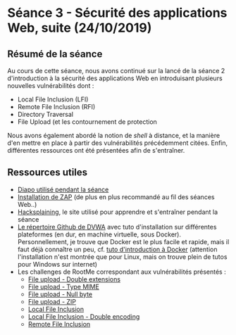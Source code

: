 # Séance 3 - Sécurité des applications Web, suite (24/10/2019)

## Résumé de la séance

Au cours de cette séance, nous avons continué sur la lancé de la séance 2 d'introduction à la sécurité des applications Web en introduisant plusieurs nouvelles vulnérabilités dont :

- Local File Inclusion (LFI)
- Remote File Inclusion (RFI)
- Directory Traversal
- File Upload (et les contournement de protection

Nous avons également abordé la notion de *shell* à distance, et la manière d'en mettre en place à partir des vulnérabilités précédemment citées. Enfin, différentes ressources ont été présentées afin de s'entraîner.

## Ressources utiles

- [Diapo utilisé pendant la séance](https://docs.google.com/presentation/d/1cIjUMn6p4bEAceIDbxXR7wyppB5SKHCB9dGoYIz9WUE/edit?usp=sharing)
- [Installation de ZAP](../cours/installation-zap.md) (de plus en plus recommandé au fil des séances Web..)
- [Hacksplaining](https://www.hacksplaining.com/lessons), le site utilisé pour apprendre et s'entraîner pendant la séance
- [Le répertoire Github de DVWA](https://github.com/ethicalhack3r/DVWA)  avec tuto d'installation sur différentes plateformes (en dur, en machine virtuelle, sous Docker). Personnellement, je trouve que Docker est le plus facile et rapide, mais il faut déjà connaître un peu, cf. [tuto d'introduction à Docker](../cours/introduction-docker.md) (attention l'installation n'est montrée que pour Linux, mais on trouve plein de tutos pour Windows sur internet)
- Les challenges de RootMe correspondant aux vulnérabilités présentés :
  - [File upload - Double extensions](https://www.root-me.org/fr/Challenges/Web-Serveur/File-upload-double-extensions)
  - [File upload - Type MIME](https://www.root-me.org/fr/Challenges/Web-Serveur/File-upload-type-MIME)
  - [File upload - Null byte](https://www.root-me.org/fr/Challenges/Web-Serveur/File-upload-null-byte)
  - [File upload - ZIP](https://www.root-me.org/fr/Challenges/Web-Serveur/File-upload-ZIP)
  - [Local File Inclusion](https://www.root-me.org/fr/Challenges/Web-Serveur/Local-File-Inclusion)
  - [Local File Inclusion - Double encoding](https://www.root-me.org/fr/Challenges/Web-Serveur/Local-File-Inclusion-Double-encoding)
  - [Remote File Inclusion](https://www.root-me.org/fr/Challenges/Web-Serveur/Remote-File-Inclusion)



